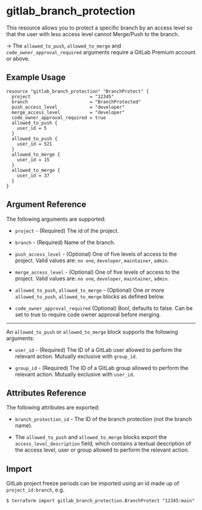 # gitlab\_branch\_protection

This resource allows you to protect a specific branch by an access level so that the user with less access level cannot Merge/Push to the branch.

-> The `allowed_to_push`, `allowed_to_merge` and `code_owner_approval_required` arguments require a GitLab Premium account or above.

## Example Usage

```hcl
resource "gitlab_branch_protection" "BranchProtect" {
  project                      = "12345"
  branch                       = "BranchProtected"
  push_access_level            = "developer"
  merge_access_level           = "developer"
  code_owner_approval_required = true
  allowed_to_push {
    user_id = 5
  }
  allowed_to_push {
    user_id = 521
  }
  allowed_to_merge {
    user_id = 15
  }
  allowed_to_merge {
    user_id = 37
  }
}
```

## Argument Reference

The following arguments are supported:

* `project` - (Required) The id of the project.

* `branch` - (Required) Name of the branch.

* `push_access_level` - (Optional) One of five levels of access to the project. Valid values are: `no one`, `developer`, `maintainer`, `admin`.

* `merge_access_level` - (Optional) One of five levels of access to the project. Valid values are: `no one`, `developer`, `maintainer`, `admin`.

* `allowed_to_push`, `allowed_to_merge` - (Optional) One or more `allowed_to_push`, `allowed_to_merge` blocks as defined below.

* `code_owner_approval_required` (Optional) Bool, defaults to false. Can be set to true to require code owner approval before merging.

---

An `allowed_to_push` or `allowed_to_merge` block supports the following arguments:

* `user_id` - (Required) The ID of a GitLab user allowed to perform the relevant action. Mutually exclusive with `group_id`.

* `group_id` - (Required) The ID of a GitLab group allowed to perform the relevant action. Mutually exclusive with `user_id`.

## Attributes Reference

The following attributes are exported:

* `branch_protection_id` - The ID of the branch protection (not the branch name).

* The `allowed_to_push` and `allowed_to_merge` blocks export the `access_level_description` field, which contains a textual description of the access level, user or group allowed to perform the relevant action.

## Import

GitLab project freeze periods can be imported using an id made up of `project_id:branch`, e.g.

```
$ terraform import gitlab_branch_protection.BranchProtect "12345:main"
```
